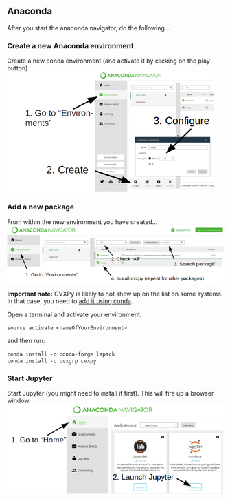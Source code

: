 ## Anaconda

After you start the anaconda navigator, do the following...

### Create a new Anaconda environment
Create a new conda environment (and activate it by clicking on the play button)
![Add package in anaconda](anaconda-environment.png)

### Add a new package
From within the new environment you have created...
![Add package in anaconda](anaconda-guide.png)

**Important note:** CVXPy is likely to not show up on the list on some systems. In that case, you need to [add it using conda](https://www.cvxpy.org/install/index.html).

Open a terminal and activate your environment:

```
source activate <nameOfYourEnvironment>
```

and then run:

```
conda install -c conda-forge lapack
conda install -c cvxgrp cvxpy
```


### Start Jupyter
Start Jupyter (you might need to install it first). This will fire up a browser window.
![Add package in anaconda](anaconda-notebook.png)

